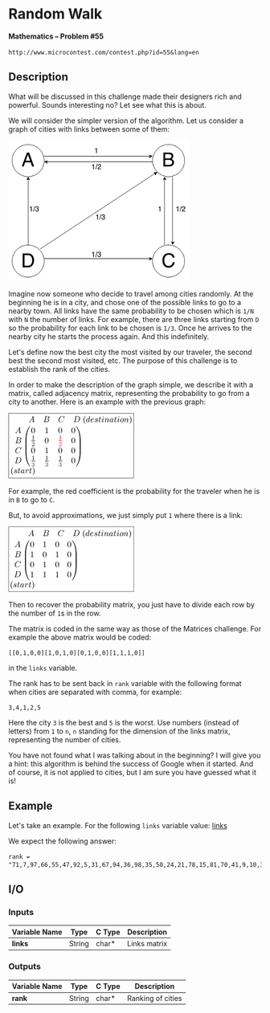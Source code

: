 # Random Walk

**Mathematics – Problem #55**

`http://www.microcontest.com/contest.php?id=55&lang=en`


## Description

What will be discussed in this challenge made their designers rich and powerful.
Sounds interesting no? Let see what this is about.

We will consider the simpler version of the algorithm. Let us consider a graph
of cities with links between some of them:

<img src="./extra/00.png" alt="Image 0">

Imagine now someone who decide to travel among cities randomly. At the beginning
he is in a city, and chose one of the possible links to go to a nearby town. All
links have the same probability to be chosen which is `1/N` with `N` the number
of links. For example, there are three links starting from `D` so the
probability for each link to be chosen is `1/3`. Once he arrives to the nearby
city he starts the process again. And this indefinitely.

Let's define now the best city the most visited by our traveler, the second best
the second most visited, etc. The purpose of this challenge is to establish the
rank of the cities.

In order to make the description of the graph simple, we describe it with a
matrix, called adjacency matrix, representing the probability to go from a city
to another. Here is an example with the previous graph:

<img src="./extra/01.png" alt="Image 1">

For example, the red coefficient is the probability for the traveler when he is
in `B` to go to `C`.

But, to avoid approximations, we just simply put `1` where there is a link:

<img src="./extra/02.png" alt="Image 2">

Then to recover the probability matrix, you just have to divide each row by the
number of `1`s in the row.

The matrix is coded in the same way as those of the Matrices challenge. For
example the above matrix would be coded:

```text
[[0,1,0,0][1,0,1,0][0,1,0,0][1,1,1,0]]
```

in the `links` variable.

The rank has to be sent back in `rank` variable with the following format when
cities are separated with comma, for example:

```text
3,4,1,2,5
```

Here the city `3` is the best and `5` is the worst. Use numbers (instead of
letters) from `1` to `n`, `n` standing for the dimension of the links matrix,
representing the number of cities.

You have not found what I was talking about in the beginning? I will give you a
hint: this algorithm is behind the success of Google when it started. And of
course, it is not applied to cities, but I am sure you have guessed what it is!


## Example

Let's take an example. For the following `links` variable value:
[links](./extra/example.txt)

We expect the following answer:

```text
rank = "71,7,97,66,55,47,92,5,31,67,94,36,98,35,50,24,21,78,15,81,70,41,9,10,38,100,17,4,73,28,30,37,77,26,12,14,82,68,60,69,42,76,6,3,59,11,1,89,72,87,58,18,79,63,84,20,39,86,93,29,40,80,96,22,62,54,51,13,8,25,27,91,34,83,64,75,33,19,44,43,52,53,16,2,95,46,88,32,23,56,74,61,57,48,65,85,45,49,90,99"
```


## I/O

### Inputs

| Variable Name | Type   | C Type | Description  |
| ------------- | ------ | ------ | ------------ |
| **links**     | String | char*  | Links matrix |

### Outputs

| Variable Name | Type   | C Type | Description       |
| ------------- | ------ | ------ | ----------------- |
| **rank**      | String | char*  | Ranking of cities |

